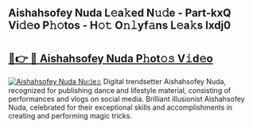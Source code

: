 ## Aishahsofey Nuda L𝚎a𝚔ed N𝚞𝚍e - Part-kxQ Vi𝚍𝚎o P𝚑𝚘tos - H𝚘𝚝 O𝚗𝚕yf𝚊ns L𝚎a𝚔s Ixdj0

# <h2><a href="http://kf1ijy.oniu.top/?m=Aishahsofey+Nuda">🔗👉 🔴 Aishahsofey Nuda P𝚑ot𝚘𝚜 V𝚒d𝚎o</a></h2>

[![Aishahsofey Nuda Nu𝚍e𝚜](https://i.imgur.com/0qMVB7G.gif)](http://kf1ijy.oniu.top/?m=Aishahsofey+Nuda)
Digital trendsetter Aishahsofey Nuda, recognized for publishing dance and lifestyle material, consisting of performances and vlogs on social media. Brilliant illusionist Aishahsofey Nuda, celebrated for their exceptional skills and accomplishments in creating and performing magic tricks.  
